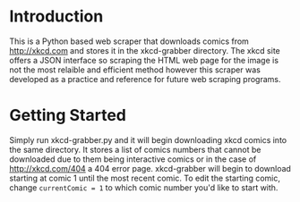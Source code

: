# Introduction
This is a Python based web scraper that downloads comics from http://xkcd.com and stores it in the xkcd-grabber directory. The xkcd site offers a JSON interface so scraping the HTML web page for the image is not the most relaible and efficient method however this scraper was developed as a practice and reference for future web scraping programs.

# Getting Started
Simply run xkcd-grabber.py and it will begin downloading xkcd comics into the same directory. It stores a list of comics numbers that cannot be downloaded due to them being interactive comics or in the case of http://xkcd.com/404 a 404 error page. xkcd-grabber will begin to download starting at comic 1 until the most recent comic. To edit the starting comic, change ```currentComic = 1``` to which comic number you'd like to start with. 



